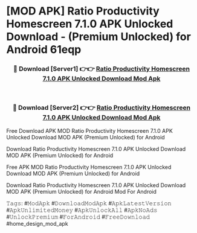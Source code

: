 # [MOD APK] Ratio Productivity Homescreen 7.1.0 APK Unlocked Download - (Premium Unlocked) for Android 61eqp



<div align="center">
<h3>🔴 Download [Server1] 👉👉 <a href="https://momento.my/?title=Ratio_Productivity_Homescreen_7.1.0_APK_Unlocked_Download">Ratio Productivity Homescreen 7.1.0 APK Unlocked Download Mod Apk</a></h3><br>

<h3>🔴 Download [Server2] 👉👉 <a href="https://momento.my/?title=Ratio_Productivity_Homescreen_7.1.0_APK_Unlocked_Download">Ratio Productivity Homescreen 7.1.0 APK Unlocked Download Mod Apk</a></h3>
</div>



Free Download APK MOD Ratio Productivity Homescreen 7.1.0 APK Unlocked Download MOD APK (Premium Unlocked) for Android

Download Ratio Productivity Homescreen 7.1.0 APK Unlocked Download MOD APK (Premium Unlocked) for Android

Free APK MOD Ratio Productivity Homescreen 7.1.0 APK Unlocked Download MOD APK (Premium Unlocked) for Android

Download Ratio Productivity Homescreen 7.1.0 APK Unlocked Download MOD APK (Premium Unlocked) for Android Mod For Android

𝚃𝚊𝚐𝚜: #𝙼𝚘𝚍𝙰𝚙𝚔 #𝙳𝚘𝚠𝚗𝚕𝚘𝚊𝚍𝙼𝚘𝚍𝙰𝚙𝚔 #𝙰𝚙𝚔𝙻𝚊𝚝𝚎𝚜𝚝𝚅𝚎𝚛𝚜𝚒𝚘𝚗 #𝙰𝚙𝚔𝚄𝚗𝚕𝚒𝚖𝚒𝚝𝚎𝚍𝙼𝚘𝚗𝚎𝚢 #𝙰𝚙𝚔𝚄𝚗𝚕𝚘𝚌𝚔𝙰𝚕𝚕 #𝙰𝚙𝚔𝙽𝚘𝙰𝚍𝚜 #𝚄𝚗𝚕𝚘𝚌𝚔𝙿𝚛𝚎𝚖𝚒𝚞𝚖 #𝙵𝚘𝚛𝙰𝚗𝚍𝚛𝚘𝚒𝚍 #𝙵𝚛𝚎𝚎𝙳𝚘𝚠𝚗𝚕𝚘𝚊𝚍 #home_design_mod_apk
